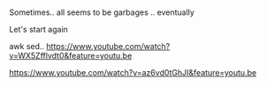 #

Sometimes.. all seems to be garbages .. eventually

Let's start again

awk sed..
https://www.youtube.com/watch?v=WX5Zfflvdt0&feature=youtu.be

https://www.youtube.com/watch?v=az6vd0tGhJI&feature=youtu.be
